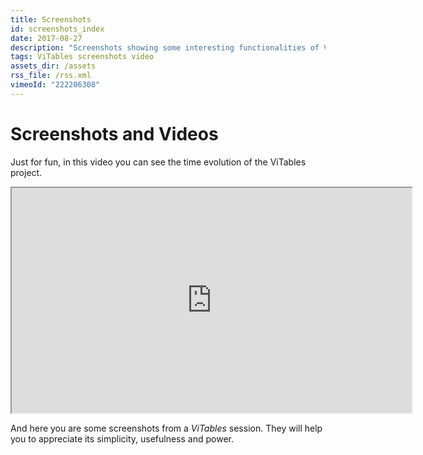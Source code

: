 ```yaml
---
title: Screenshots
id: screenshots_index
date: 2017-08-27
description: "Screenshots showing some interesting functionalities of ViTables, like table queries, plugins or management of attributes."
tags: ViTables screenshots video
assets_dir: /assets
rss_file: /rss.xml
vimeoId: "222206308"
---
```


# Screenshots and Videos

Just for fun, in this video you can see the time evolution of the ViTables project.

<div class="py-3 mx-auto" style="width: 640px;">
  <iframe src="https://player.vimeo.com/video/222206308" width="640" height="360" webkitallowfullscreen mozallowfullscreen allowfullscreen></iframe>
</div>


And here you are some screenshots from a _ViTables_ session. They will help you to appreciate its simplicity, usefulness and power.


